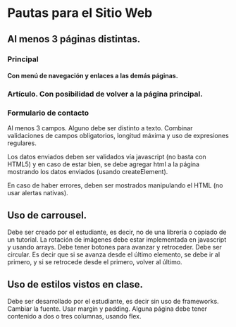 # Pautas para el Sitio Web

## Al menos 3 páginas distintas.

### Principal

#### Con menú de navegación y enlaces a las demás páginas.

### Artículo. Con posibilidad de volver a la página principal.

### Formulario de contacto

 Al menos 3 campos. Alguno debe ser distinto a texto. Combinar validaciones de campos obligatorios, longitud máxima y uso de expresiones regulares.

 Los datos enviados deben ser validados vía javascript (no basta con HTML5) y en caso de estar bien, se debe agregar html a la página mostrando los datos enviados (usando createElement).

 En caso de haber errores, deben ser mostrados manipulando el HTML (no usar alertas nativas).

## Uso de carrousel.
Debe ser creado por el estudiante, es decir, no de una librería o copiado de un tutorial.
La rotación de imágenes debe estar implementada en javascript y usando arrays. Debe tener botones para avanzar y retroceder.
Debe ser circular. Es decir que si se avanza desde el último elemento, se debe ir al primero, y si se retrocede desde el primero, volver al último.

## Uso de estilos vistos en clase.
 Debe ser desarrollado por el estudiante, es decir sin uso de frameworks.
 Cambiar la fuente. Usar margin y padding.
 Alguna página debe tener contenido a dos o tres columnas, usando flex.
